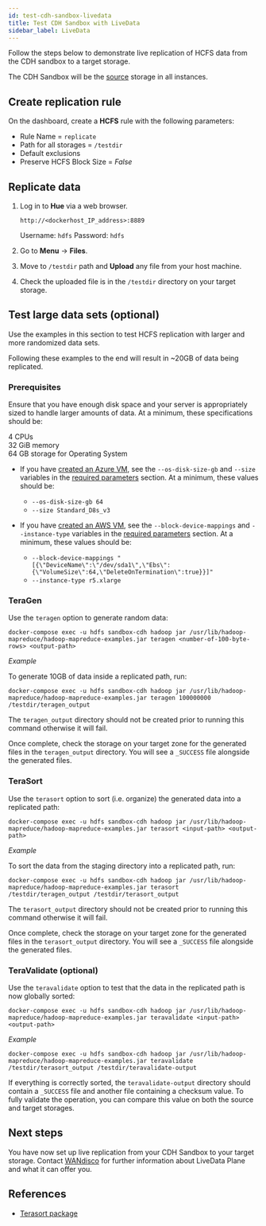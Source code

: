 ```yaml
---
id: test-cdh-sandbox-livedata
title: Test CDH Sandbox with LiveData
sidebar_label: LiveData
---
```


Follow the steps below to demonstrate live replication of HCFS data from the CDH sandbox to a target storage.

The CDH Sandbox will be the [source](../../glossary/s.md#source) storage in all instances.

## Create replication rule

On the dashboard, create a **HCFS** rule with the following parameters:

* Rule Name = `replicate`
* Path for all storages = `/testdir`
* Default exclusions
* Preserve HCFS Block Size = *False*

## Replicate data

1. Log in to **Hue** via a web browser.

   `http://<dockerhost_IP_address>:8889`

   Username: `hdfs`
   Password: `hdfs`

1. Go to **Menu** -> **Files**.

1. Move to `/testdir` path and **Upload** any file from your host machine.

1. Check the uploaded file is in the `/testdir` directory on your target storage.

## Test large data sets (optional)

Use the examples in this section to test HCFS replication with larger and more randomized data sets.

Following these examples to the end will result in ~20GB of data being replicated.

### Prerequisites

Ensure that you have enough disk space and your server is appropriately sized to handle larger amounts of data. At a minimum, these specifications should be:

4 CPUs  
32 GiB memory  
64 GB storage for Operating System

* If you have [created an Azure VM](../preparation/azure_vm_creation.md), see the `--os-disk-size-gb` and `--size` variables in the [required parameters](../preparation/azure_vm_creation.md#required-parameters) section. At a minimum, these values should be:  
  * `--os-disk-size-gb 64`  
  * `--size Standard_D8s_v3`

* If you have [created an AWS VM](../preparation/aws_vm_creation.md), see the `--block-device-mappings` and `--instance-type` variables in the [required parameters](../preparation/aws_vm_creation.md#required-parameters) section. At a minimum, these values should be:  
  * `--block-device-mappings "[{\"DeviceName\":\"/dev/sda1\",\"Ebs\":{\"VolumeSize\":64,\"DeleteOnTermination\":true}}]"`  
  * `--instance-type r5.xlarge`

### TeraGen

Use the `teragen` option to generate random data:

`docker-compose exec -u hdfs sandbox-cdh hadoop jar /usr/lib/hadoop-mapreduce/hadoop-mapreduce-examples.jar teragen <number-of-100-byte-rows> <output-path>`

_Example_

To generate 10GB of data inside a replicated path, run:

`docker-compose exec -u hdfs sandbox-cdh hadoop jar /usr/lib/hadoop-mapreduce/hadoop-mapreduce-examples.jar teragen 100000000 /testdir/teragen_output`

The `teragen_output` directory should not be created prior to running this command otherwise it will fail.

Once complete, check the storage on your target zone for the generated files in the `teragen_output` directory. You will see a `_SUCCESS` file alongside the generated files.

### TeraSort

Use the `terasort` option to sort (i.e. organize) the generated data into a replicated path:

`docker-compose exec -u hdfs sandbox-cdh hadoop jar /usr/lib/hadoop-mapreduce/hadoop-mapreduce-examples.jar terasort <input-path> <output-path>`

_Example_

To sort the data from the staging directory into a replicated path, run:

`docker-compose exec -u hdfs sandbox-cdh hadoop jar /usr/lib/hadoop-mapreduce/hadoop-mapreduce-examples.jar terasort /testdir/teragen_output /testdir/terasort_output`

The `terasort_output` directory should not be created prior to running this command otherwise it will fail.

Once complete, check the storage on your target zone for the generated files in the `terasort_output` directory. You will see a `_SUCCESS` file alongside the generated files.

### TeraValidate (optional)

Use the `teravalidate` option to test that the data in the replicated path is now globally sorted:

`docker-compose exec -u hdfs sandbox-cdh hadoop jar /usr/lib/hadoop-mapreduce/hadoop-mapreduce-examples.jar teravalidate <input-path> <output-path>`

_Example_

`docker-compose exec -u hdfs sandbox-cdh hadoop jar /usr/lib/hadoop-mapreduce/hadoop-mapreduce-examples.jar teravalidate /testdir/terasort_output /testdir/teravalidate-output`

If everything is correctly sorted, the `teravalidate-output` directory should contain a `_SUCCESS` file and another file containing a checksum value. To fully validate the operation, you can compare this value on both the source and target storages.

## Next steps

You have now set up live replication from your CDH Sandbox to your target storage. Contact [WANdisco](https://wandisco.com/contact) for further information about LiveData Plane and what it can offer you.

## References

* [Terasort package](https://hadoop.apache.org/docs/r2.7.3/api/org/apache/hadoop/examples/terasort/package-summary.html)

